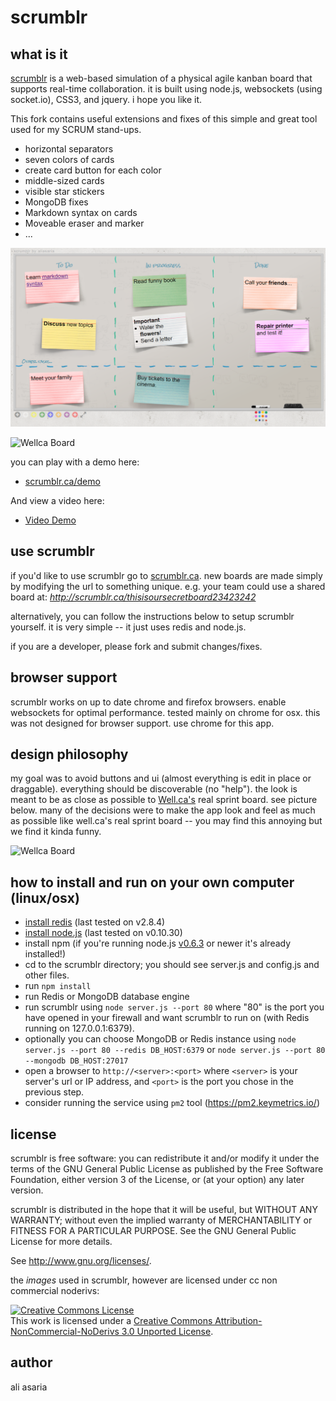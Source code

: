 scrumblr
========

what is it
----------
[scrumblr](http://scrumblr.ca) is a web-based simulation of a physical agile kanban board that supports real-time collaboration. it is built using node.js, websockets (using socket.io), CSS3, and jquery. i hope you like it.

This fork contains useful extensions and fixes of this simple and great tool used for my SCRUM stand-ups.
- horizontal separators
- seven colors of cards
- create card button for each color
- middle-sized cards
- visible star stickers
- MongoDB fixes
- Markdown syntax on cards
- Moveable eraser and marker
- ...

![Extensions and fixes](scrumblr_extensions_2020.png)

![Wellca Board](http://scrumblr.ca/images/screenshot.png)

you can play with a demo here:

- [scrumblr.ca/demo](http://scrumblr.ca/demo)

And view a video here:

- [Video Demo](http://www.youtube.com/watch?v=gAKxyOh1zPk)

use scrumblr
------------

if you'd like to use scrumblr go to [scrumblr.ca](http://scrumblr.ca). new boards are made simply by modifying the url to something unique. e.g. your team could use a shared board at: *http://scrumblr.ca/thisisoursecretboard23423242*

alternatively, you can follow the instructions below to setup scrumblr yourself. it is very simple -- it just uses redis and node.js.

if you are a developer, please fork and submit changes/fixes.

browser support
---------------

scrumblr works on up to date chrome and firefox browsers. enable websockets for optimal performance. tested mainly on chrome for osx. this was not designed for browser support. use chrome for this app.

design philosophy
-----------------
my goal was to avoid buttons and ui (almost everything is edit in place or draggable). everything should be discoverable (no "help"). the look is meant to be as close as possible to [Well.ca's](http://well.ca) real sprint board. see picture below. many of the decisions were to make the app look and feel as much as possible like well.ca's real sprint board -- you may find this annoying but we find it kinda funny.

![Wellca Board](http://scrumblr.ca/images/DSC_7093.jpg)


how to install and run on your own computer (linux/osx)
-------------------------------------------------------

- [install redis](http://redis.io/download) (last tested on v2.8.4)
- [install node.js](http://nodejs.org/) (last tested on v0.10.30)
- install npm (if you're running node.js [v0.6.3](https://github.com/joyent/node/commit/b159c6) or newer it's already installed!)
- cd to the scrumblr directory; you should see server.js and config.js and other files.
- run `npm install`
- run Redis or MongoDB database engine
- run scrumblr using `node server.js --port 80` where "80" is the port you have opened in your firewall and want scrumblr to run on (with Redis running on 127.0.0.1:6379).
- optionally you can choose MongoDB or Redis instance using `node server.js --port 80 --redis DB_HOST:6379` or `node server.js --port 80 --mongodb DB_HOST:27017`
- open a browser to `http://<server>:<port>` where `<server>` is your server's url or IP address, and `<port>` is the port you chose in the previous step.
- consider running the service using `pm2` tool (https://pm2.keymetrics.io/)

license
-------

scrumblr is free software: you can redistribute it and/or modify
it under the terms of the GNU General Public License as published by
the Free Software Foundation, either version 3 of the License, or
(at your option) any later version.

scrumblr is distributed in the hope that it will be useful,
but WITHOUT ANY WARRANTY; without even the implied warranty of
MERCHANTABILITY or FITNESS FOR A PARTICULAR PURPOSE.  See the
GNU General Public License for more details.

See <http://www.gnu.org/licenses/>.

the *images* used in scrumblr, however are licensed under cc non commercial noderivs:

<a rel="license" href="http://creativecommons.org/licenses/by-nc-nd/3.0/"><img alt="Creative Commons License" style="border-width:0" src="http://i.creativecommons.org/l/by-nc-nd/3.0/80x15.png" /></a><br />This work is licensed under a <a rel="license" href="http://creativecommons.org/licenses/by-nc-nd/3.0/">Creative Commons Attribution-NonCommercial-NoDerivs 3.0 Unported License</a>.

author
------

ali asaria
